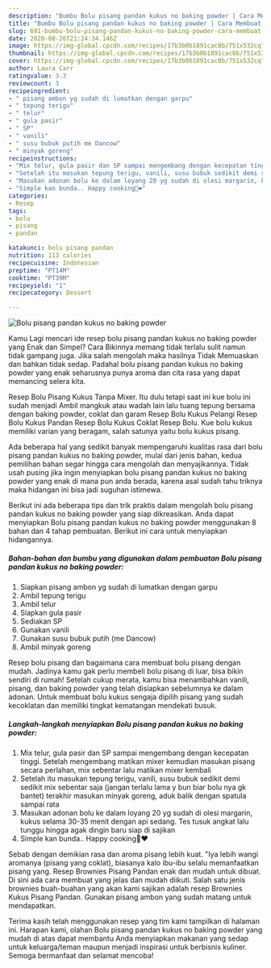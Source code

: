 ```yaml
---
description: "Bumbu Bolu pisang pandan kukus no baking powder | Cara Membuat Bolu pisang pandan kukus no baking powder Yang Sempurna"
title: "Bumbu Bolu pisang pandan kukus no baking powder | Cara Membuat Bolu pisang pandan kukus no baking powder Yang Sempurna"
slug: 691-bumbu-bolu-pisang-pandan-kukus-no-baking-powder-cara-membuat-bolu-pisang-pandan-kukus-no-baking-powder-yang-sempurna
date: 2020-08-26T21:24:34.146Z
image: https://img-global.cpcdn.com/recipes/17b3b0b1891cac8b/751x532cq70/bolu-pisang-pandan-kukus-no-baking-powder-foto-resep-utama.jpg
thumbnail: https://img-global.cpcdn.com/recipes/17b3b0b1891cac8b/751x532cq70/bolu-pisang-pandan-kukus-no-baking-powder-foto-resep-utama.jpg
cover: https://img-global.cpcdn.com/recipes/17b3b0b1891cac8b/751x532cq70/bolu-pisang-pandan-kukus-no-baking-powder-foto-resep-utama.jpg
author: Laura Carr
ratingvalue: 3.3
reviewcount: 3
recipeingredient:
- " pisang ambon yg sudah di lumatkan dengan garpu"
- " tepung terigu"
- " telur"
- " gula pasir"
- " SP"
- " vanili"
- " susu bubuk putih me Dancow"
- " minyak goreng"
recipeinstructions:
- "Mix telur, gula pasir dan SP sampai mengembang dengan kecepatan tinggi. Setelah mengembang matikan mixer kemudian masukan pisang secara perlahan, mix sebentar lalu matikan mixer kembali"
- "Setelah itu masukan tepung terigu, vanili, susu bubuk sedikit demi sedikit mix sebentar saja (jangan terlalu lama y bun biar bolu nya gk bantet) terakhir masukan minyak goreng, aduk balik dengan spatula sampai rata"
- "Masukan adonan bolu ke dalam loyang 20 yg sudah di olesi margarin, kukus selama 30-35 menit dengan api sedang. Tes tusuk angkat lalu tunggu hingga agak dingin baru siap di sajikan"
- "Simple kan bunda.. Happy cooking🤗❤"
categories:
- Resep
tags:
- bolu
- pisang
- pandan

katakunci: bolu pisang pandan 
nutrition: 113 calories
recipecuisine: Indonesian
preptime: "PT14M"
cooktime: "PT39M"
recipeyield: "1"
recipecategory: Dessert

---
```



![Bolu pisang pandan kukus no baking powder](https://img-global.cpcdn.com/recipes/17b3b0b1891cac8b/751x532cq70/bolu-pisang-pandan-kukus-no-baking-powder-foto-resep-utama.jpg)

Kamu Lagi mencari ide resep bolu pisang pandan kukus no baking powder yang Enak dan Simpel? Cara Bikinnya memang tidak terlalu sulit namun tidak gampang juga. Jika salah mengolah maka hasilnya Tidak Memuaskan dan bahkan tidak sedap. Padahal bolu pisang pandan kukus no baking powder yang enak seharusnya punya aroma dan cita rasa yang dapat memancing selera kita.

Resep Bolu Pisang Kukus Tanpa Mixer. Itu dulu tetapi saat ini kue bolu ini sudah menjadi Ambil mangkuk atau wadah lain lalu tuang tepung bersama dengan baking powder, coklat dan garam Resep Bolu Kukus Pelangi Resep Bolu Kukus Pandan Resep Bolu Kukus Coklat Resep Bolu. Kue bolu kukus memiliki varian yang beragam, salah satunya yaitu bolu kukus pisang.

Ada beberapa hal yang sedikit banyak mempengaruhi kualitas rasa dari bolu pisang pandan kukus no baking powder, mulai dari jenis bahan, kedua pemilihan bahan segar hingga cara mengolah dan menyajikannya. Tidak usah pusing jika ingin menyiapkan bolu pisang pandan kukus no baking powder yang enak di mana pun anda berada, karena asal sudah tahu triknya maka hidangan ini bisa jadi suguhan istimewa.


Berikut ini ada beberapa tips dan trik praktis dalam mengolah bolu pisang pandan kukus no baking powder yang siap dikreasikan. Anda dapat menyiapkan Bolu pisang pandan kukus no baking powder menggunakan 8 bahan dan 4 tahap pembuatan. Berikut ini cara untuk menyiapkan hidangannya.

<!--inarticleads1-->

##### Bahan-bahan dan bumbu yang digunakan dalam pembuatan Bolu pisang pandan kukus no baking powder:

1. Siapkan  pisang ambon yg sudah di lumatkan dengan garpu
1. Ambil  tepung terigu
1. Ambil  telur
1. Siapkan  gula pasir
1. Sediakan  SP
1. Gunakan  vanili
1. Gunakan  susu bubuk putih (me Dancow)
1. Ambil  minyak goreng


Resep bolu pisang dan bagaimana cara membuat bolu pisang dengan mudah. Jadinya kamu gak perlu membeli bolu pisang di luar, bisa bikin sendiri di rumah! Setelah cukup merata, kamu bisa menambahkan vanili, pisang, dan baking powder yang telah disiapkan sebelumnya ke dalam adonan. Untuk membuat bolu kukus sengaja dipilih pisang yang sudah kecoklatan dan memiliki tingkat kematangan mendekati busuk. 

<!--inarticleads2-->

##### Langkah-langkah menyiapkan Bolu pisang pandan kukus no baking powder:

1. Mix telur, gula pasir dan SP sampai mengembang dengan kecepatan tinggi. Setelah mengembang matikan mixer kemudian masukan pisang secara perlahan, mix sebentar lalu matikan mixer kembali
1. Setelah itu masukan tepung terigu, vanili, susu bubuk sedikit demi sedikit mix sebentar saja (jangan terlalu lama y bun biar bolu nya gk bantet) terakhir masukan minyak goreng, aduk balik dengan spatula sampai rata
1. Masukan adonan bolu ke dalam loyang 20 yg sudah di olesi margarin, kukus selama 30-35 menit dengan api sedang. Tes tusuk angkat lalu tunggu hingga agak dingin baru siap di sajikan
1. Simple kan bunda.. Happy cooking🤗❤


Sebab dengan demikian rasa dan aroma pisang lebih kuat. &#34;Iya lebih wangi aromanya (pisang yang coklat), biasanya kalo ibu-ibu selalu memanfaatkan pisang yang. Resep Brownies Pisang Pandan enak dan mudah untuk dibuat. Di sini ada cara membuat yang jelas dan mudah diikuti. Salah satu jenis brownies buah-buahan yang akan kami sajikan adalah resep Brownies Kukus Pisang Pandan. Gunakan pisang ambon yang sudah matang untuk mendapatkan. 

Terima kasih telah menggunakan resep yang tim kami tampilkan di halaman ini. Harapan kami, olahan Bolu pisang pandan kukus no baking powder yang mudah di atas dapat membantu Anda menyiapkan makanan yang sedap untuk keluarga/teman maupun menjadi inspirasi untuk berbisnis kuliner. Semoga bermanfaat dan selamat mencoba!
